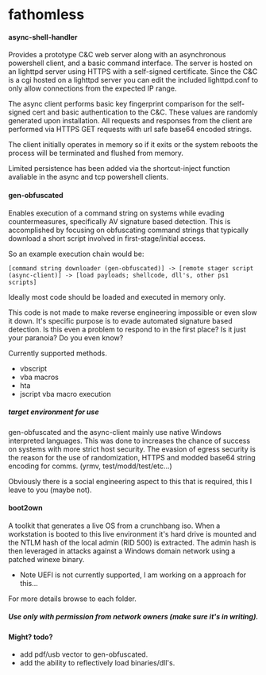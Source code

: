 # fathomless

#### async-shell-handler

Provides a prototype C&C web server along with an asynchronous powershell client, and a basic command interface.
The server is hosted on an lighttpd server using HTTPS with a self-signed certificate. Since the C&C is a cgi hosted on a lighttpd server you can edit the included lighttpd.conf to only allow connections from the expected IP range.

The async client performs basic key fingerprint comparison for the self-signed cert and basic authentication to the C&C. These values are randomly generated upon installation. All requests and responses from the client are performed via HTTPS GET requests with url safe base64 encoded strings.

The client initially operates in memory so if it exits or the system reboots the process will be terminated and flushed from memory.

Limited persistence has been added via the shortcut-inject function avaliable in the async and tcp powershell clients.

#### gen-obfuscated

Enables execution of a command string on systems while evading countermeasures, specifically AV signature based detection. This is accomplished by focusing on obfuscating command strings that typically download a short script involved in first-stage/initial access.

So an example execution chain would be:
```
[command string downloader (gen-obfuscated)] -> [remote stager script (async-client)] -> [load payloads; shellcode, dll's, other ps1 scripts]
```

Ideally most code should be loaded and executed in memory only.

This code is not made to make reverse engineering impossible or even slow it down. It's specific purpose is to evade automated signature based detection. Is this even a problem to respond to in the first place? Is it just your paranoia? Do you even know?

Currently supported methods.
* vbscript 
* vba macros
* hta
* jscript vba macro execution

##### target environment for use

gen-obfuscated and the async-client mainly use native Windows interpreted languages. This was done to increases the chance of success on systems with more strict host security. The evasion of egress security is the reason for the use of randomization, HTTPS and modded base64 string encoding for comms. (yrmv, test/modd/test/etc...)

Obviously there is a social engineering aspect to this that is required, this I leave to you (maybe not).

#### boot2own

A toolkit that generates a live OS from a crunchbang iso. When a workstation is booted to this live environment it's hard drive is mounted and the NTLM hash of the local admin (RID 500) is extracted. The admin hash is then leveraged 
in attacks against a Windows domain network using a patched winexe binary.

* Note UEFI is not currently supported, I am working on a approach for this...

For more details browse to each folder.

##### Use only with permission from network owners (make sure it's in writing). 

#### Might? todo?

* add pdf/usb vector to gen-obfuscated.
* add the ability to reflectively load binaries/dll's.
